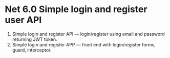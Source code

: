 # Net 6.0 Simple login and register user API

1. Simple login and register API — login/register using email and password returning JWT token.
2. Simple login and register APP — front end with login/register forms, guard, interceptor.
